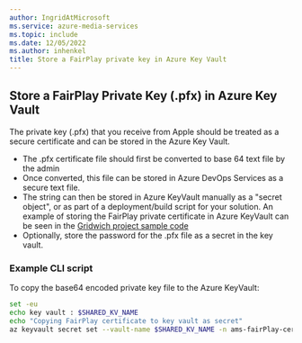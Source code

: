 ```yaml
---
author: IngridAtMicrosoft
ms.service: azure-media-services
ms.topic: include
ms.date: 12/05/2022
ms.author: inhenkel
title: Store a FairPlay private key in Azure Key Vault
---
```


## Store a FairPlay Private Key (.pfx) in Azure Key Vault

The private key (.pfx) that you receive from Apple should be treated as a secure certificate and can be stored in the Azure Key Vault.

- The .pfx certificate file should first be converted to base 64 text file by the admin
- Once converted, this file can be stored in Azure DevOps Services as a secure text file.
- The string can then be stored in Azure KeyVault manually as a "secret object", or as part of a deployment/build script for your solution. An example of storing the FairPlay private certificate in Azure KeyVault can be seen in the [Gridwich project sample code](https://github.com/mspnp/gridwich/blob/main/infrastructure/azure-pipelines/templates/steps/azcli-last-steps-template.yml#L30)
- Optionally, store the password for the .pfx file as a secret in the key vault.

### Example CLI script

To copy the base64 encoded private key file to the Azure KeyVault:

```bash
set -eu
echo key vault : $SHARED_KV_NAME
echo "Copying FairPlay certificate to key vault as secret"
az keyvault secret set --vault-name $SHARED_KV_NAME -n ams-fairPlay-certificate-b64 -f $(FairPlayCertificate.secureFilePath) --output none
```
